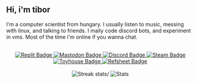 ## Hi, i'm tibor

I'm a computer scientist from hungary. I usually listen to music, messing with linux, and talking to friends. I maily code discord bots, and experiment in vms. Most of the time i'm online if you wanna chat.

<br>

<div id="badges", align="center">
  <a href="https://replit.com/@Tibor309">
    <img src="https://img.shields.io/badge/replit-313244?style=for-the-badge&logo=replit&logoColor=cdd6f4" alt="Replit Badge"/>
  </a>
  <a href="https://furry.engineer/@tibor">
    <img src="https://img.shields.io/badge/mastodon-313244?style=for-the-badge&logo=mastodon&logoColor=cdd6f4" alt="Mastodon Badge"/>
  </a>
  <a href="https://discord.com/users/350619049404792832">
    <img src="https://img.shields.io/badge/discord-313244?style=for-the-badge&logo=discord&logoColor=cdd6f4" alt="Discord Badge"/>
  </a>
  <a href="https://steamcommunity.com/id/tibor309">
    <img src="https://img.shields.io/badge/steam-313244?style=for-the-badge&logo=steam&logoColor=cdd6f4" alt="Steam Badge"/>
  </a>
  <a href="https://toyhou.se/tibor">
    <img src="https://img.shields.io/badge/toyhouse-313244?style=for-the-badge&logo=toyhouse&logoColor=cdd6f4" alt="Toyhouse Badge"/>
  </a>
  <a href="https://refsheet.net/Tibor">
    <img src="https://img.shields.io/badge/refsheet-313244?style=for-the-badge&logo=refsheet&logoColor=cdd6f4" alt="Refsheet Badge"/>
  </a>
</div>

<br>
<div id="stats", align="center">
  <img src="https://github-readme-streak-stats.herokuapp.com/?user=tibor309&hide_border=true&background=313244&ring=CDD6F4&fire=CDD6F4&sideLabels=BAC2DE&sideNums=CDD6F4&currStreakNum=CDD6F4&currStreakLabel=CDD6F4&dates=A6ADC8&stroke=585B70&count_private=true" alt="Streak stats/">
  <img src="https://github-readme-stats.vercel.app/api?username=tibor309&&hide_border=true&hide_rank=true&show_icons=true&bg_color=313244&title_color=cdd6f4&icon_color=cdd6f4&text_color=a6adc8&count_private=true" alt="Stats"/>
</div>
<br>
